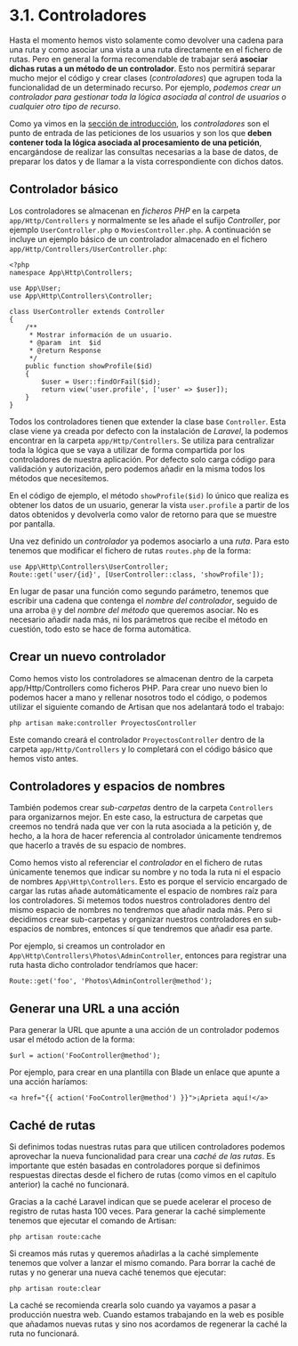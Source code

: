 # 3.1. Controladores

Hasta el momento hemos visto solamente como devolver una cadena para una ruta y como asociar una vista a una ruta directamente en el fichero de rutas. Pero en general la forma recomendable de trabajar será **asociar dichas rutas a un método de un controlador**. Esto nos permitirá separar mucho mejor el código y crear clases (_controladores_) que agrupen toda la funcionalidad de un determinado recurso. Por ejemplo, _podemos crear un controlador para gestionar toda la lógica asociada al control de usuarios o cualquier otro tipo de recurso_.

Como ya vimos en la [sección de introducción](./01_introduccion.md), los _controladores_ son el punto de entrada de las peticiones de los usuarios y son los que **deben contener toda la lógica asociada al procesamiento de una petición**, encargándose de realizar las consultas necesarias a la base de datos, de preparar los datos y de llamar a la vista correspondiente con dichos datos.

## Controlador básico

Los controladores se almacenan en _ficheros PHP_ en la carpeta `app/Http/Controllers` y normalmente se les añade el sufijo _Controller_, por ejemplo `UserController.php` o `MoviesController.php`. A continuación se incluye un ejemplo básico de un controlador almacenado en el fichero `app/Http/Controllers/UserController.php`:

```
<?php
namespace App\Http\Controllers;

use App\User;
use App\Http\Controllers\Controller;

class UserController extends Controller
{
    /**
     * Mostrar información de un usuario.
     * @param  int  $id
     * @return Response
     */
    public function showProfile($id)
    {
        $user = User::findOrFail($id);
        return view('user.profile', ['user' => $user]);
    }
}
```

Todos los controladores tienen que extender la clase base `Controller`. Esta clase viene ya creada por defecto con la instalación de _Laravel_, la podemos encontrar en la carpeta `app/Http/Controllers`. Se utiliza para centralizar toda la lógica que se vaya a utilizar de forma compartida por los controladores de nuestra aplicación. Por defecto solo carga código para validación y autorización, pero podemos añadir en la misma todos los métodos que necesitemos.

En el código de ejemplo, el método `showProfile($id)` lo único que realiza es obtener los datos de un usuario, generar la vista `user.profile` a partir de los datos obtenidos y devolverla como valor de retorno para que se muestre por pantalla.

Una vez definido un _controlador_ ya podemos asociarlo a una _ruta_. Para esto tenemos que modificar el fichero de rutas `routes.php` de la forma:

```
use App\Http\Controllers\UserController;
Route::get('user/{id}', [UserController::class, 'showProfile']);
```

En lugar de pasar una función como segundo parámetro, tenemos que escribir una cadena que contenga el _nombre del controlador_, seguido de una arroba `@` y del _nombre del método_ que queremos asociar. No es necesario añadir nada más, ni los parámetros que recibe el método en cuestión, todo esto se hace de forma automática.

## Crear un nuevo controlador

Como hemos visto los controladores se almacenan dentro de la carpeta app/Http/Controllers como ficheros PHP. Para crear uno nuevo bien lo podemos hacer a mano y rellenar nosotros todo el código, o podemos utilizar el siguiente comando de Artisan que nos adelantará todo el trabajo:

```php artisan make:controller ProyectosController```

Este comando creará el controlador `ProyectosController` dentro de la carpeta `app/Http/Controllers` y lo completará con el código básico que hemos visto antes.

## Controladores y espacios de nombres

También podemos crear _sub-carpetas_ dentro de la carpeta `Controllers` para organizarnos mejor. En este caso, la estructura de carpetas que creemos no tendrá nada que ver con la ruta asociada a la petición y, de hecho, a la hora de hacer referencia al controlador únicamente tendremos que hacerlo a través de su espacio de nombres.

Como hemos visto al referenciar el _controlador_ en el fichero de rutas únicamente tenemos que indicar su nombre y no toda la ruta ni el espacio de nombres `App\Http\Controllers`. Esto es porque el servicio encargado de cargar las rutas añade automáticamente el espacio de nombres raíz para los controladores. Si metemos todos nuestros controladores dentro del mismo espacio de nombres no tendremos que añadir nada más. Pero si decidimos crear sub-carpetas y organizar nuestros controladores en sub-espacios de nombres, entonces sí que tendremos que añadir esa parte.

Por ejemplo, si creamos un controlador en `App\Http\Controllers\Photos\AdminController`, entonces para registrar una ruta hasta dicho controlador tendríamos que hacer:

```Route::get('foo', 'Photos\AdminController@method');```

## Generar una URL a una acción

Para generar la URL que apunte a una acción de un controlador podemos usar el método action de la forma:

```$url = action('FooController@method');```

Por ejemplo, para crear en una plantilla con Blade un enlace que apunte a una acción haríamos:

```<a href="{{ action('FooController@method') }}">¡Aprieta aquí!</a>```

## Caché de rutas

Si definimos todas nuestras rutas para que utilicen controladores podemos aprovechar la nueva funcionalidad para crear una _caché de las rutas_. Es importante que estén basadas en controladores porque si definimos respuestas directas desde el fichero de rutas (como vimos en el capítulo anterior) la caché no funcionará.

Gracias a la caché Laravel indican que se puede acelerar el proceso de registro de rutas hasta 100 veces. Para generar la caché simplemente tenemos que ejecutar el comando de Artisan:

```php artisan route:cache```

Si creamos más rutas y queremos añadirlas a la caché simplemente tenemos que volver a lanzar el mismo comando. Para borrar la caché de rutas y no generar una nueva caché tenemos que ejecutar:

```php artisan route:clear```

La caché se recomienda crearla solo cuando ya vayamos a pasar a producción nuestra web. Cuando estamos trabajando en la web es posible que añadamos nuevas rutas y sino nos acordamos de regenerar la caché la ruta no funcionará.
